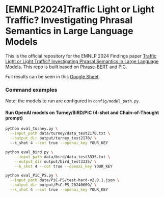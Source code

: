 # [EMNLP2024]Traffic Light or Light Traffic? Investigating Phrasal Semantics in Large Language Models

This is the official repository for the EMNLP 2024 Findings paper [Traffic Light or Light Traffic? Investigating Phrasal Semantics in Large Language Models](https://arxiv.org/abs/2410.02308). This repo is built based on [Phrase-BERT](https://github.com/sf-wa-326/phrase-bert-topic-model) and [PiC](https://github.com/Phrase-in-Context/eval).


Full results can be seen in this [Google Sheet](https://docs.google.com/spreadsheets/d/1LIog3UmaOw2sFsDQzgHdYfmX8Bqohy7mrriu87a-PPI/edit?usp=sharing).




### Command examples
Note: the models to run are configured in `config/model_path.py`.

#### Run OpenAI models on Turney/BiRD/PiC (4-shot and Chain-of-Thought prompt)
```bash
python eval_turney.py \
  --input_path data/turney/data_test2170.txt \
  --output_dir output/turney_test2170/ \ 
  --k_shot 4 --cot true --openai_key YOUR_KEY
```

```bash
python eval_bird.py \
    --input_path data/bird/data_test3335.txt \
    --output_dir output/bird_test3335/ \
    --k_shot 4 --cot true --openai_key YOUR_KEY
```

```bash
python eval_PiC_PS.py \
  --input_path data/PiC-PS/test-hard-v2.0.1.json \
  --output_dir output/PiC-PS_20240609/ \
  --k_shot 4 --cot true --openai_key YOUR_KEY
```
